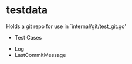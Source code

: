 testdata
==

Holds a git repo for use in `internal/git/test_git.go'

* Test Cases
 - Log
 - LastCommitMessage
